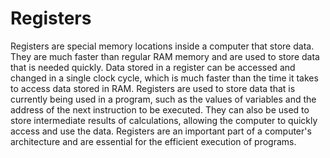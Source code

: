 # Registers

Registers are special memory locations inside a computer that store data. They are much faster than regular RAM memory and are used to store data that is needed quickly. Data stored in a register can be accessed and changed in a single clock cycle, which is much faster than the time it takes to access data stored in RAM. Registers are used to store data that is currently being used in a program, such as the values of variables and the address of the next instruction to be executed. They can also be used to store intermediate results of calculations, allowing the computer to quickly access and use the data. Registers are an important part of a computer's architecture and are essential for the efficient execution of programs.
